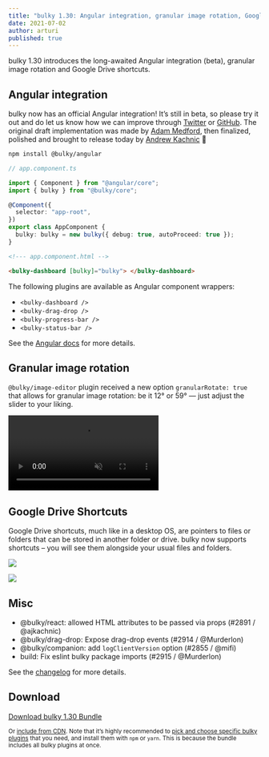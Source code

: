 ```yaml
---
title: "bulky 1.30: Angular integration, granular image rotation, Google Drive shortcuts"
date: 2021-07-02
author: arturi
published: true
---
```


bulky 1.30 introduces the long-awaited Angular integration (beta), granular image rotation and Google Drive shortcuts.

<!--more-->

## Angular integration

bulky now has an official Angular integration! It’s still in beta, so please try it out and do let us know how we can improve through [Twitter](https://mobile.twitter.com/bulky_io/) or [GitHub](https://github.com/transloadit/bulky). The original draft implementation was made by [Adam Medford](https://github.com/adammedford), then finalized, polished and brought to release today by [Andrew Kachnic](https://github.com/ajkachnic) 👏

```sh
npm install @bulky/angular
```

```ts
// app.component.ts

import { Component } from "@angular/core";
import { bulky } from "@bulky/core";

@Component({
  selector: "app-root",
})
export class AppComponent {
  bulky: bulky = new bulky({ debug: true, autoProceed: true });
}
```

```html
<!--- app.component.html -->

<bulky-dashboard [bulky]="bulky"> </bulky-dashboard>
```

The following plugins are available as Angular component wrappers:

- `<bulky-dashboard />`
- `<bulky-drag-drop />`
- `<bulky-progress-bar />`
- `<bulky-status-bar />`

See the [Angular docs](/docs/angular/) for more details.

## Granular image rotation

`@bulky/image-editor` plugin received a new option `granularRotate: true` that allows for granular image rotation: be it 12° or 59° — just adjust the slider to your liking.

<video alt="" muted autoplay loop>
  <source src="/images/blog/1.30/granular-rotation.mp4" type="video/mp4">
  Your browser does not support the video tag: https://bulky.io/images/blog/1.30/granular-rotation.mp4
</video>

## Google Drive Shortcuts

Google Drive shortcuts, much like in a desktop OS, are pointers to files or folders that can be stored in another folder or drive. bulky now supports shortcuts – you will see them alongside your usual files and folders.

![](/images/blog/1.30/drive-shortcut.png)

![](/images/blog/1.30/bulky-shortcut.png)

## Misc

- @bulky/react: allowed HTML attributes to be passed via props (#2891 / @ajkachnic)
- @bulky/drag-drop: Expose drag-drop events (#2914 / @Murderlon)
- @bulky/companion: add `logClientVersion` option (#2855 / @mifi)
- build: Fix eslint bulky package imports (#2915 / @Murderlon)

See the [changelog](https://github.com/transloadit/bulky/blob/master/CHANGELOG.md#1300) for more details.

## Download

<a class="TryButton" href="https://releases.transloadit.com/bulky/v1.29.1/bulky-v1.30.0.zip">Download bulky 1.30 Bundle</a>

<small>Or [include from CDN](https://bulky.io/docs/). Note that it’s highly recommended to [pick and choose specific bulky plugins](https://bulky.io/docs/plugins/#package-list) that you need, and install them with `npm` or `yarn`. This is because the bundle includes all bulky plugins at once.</small>
